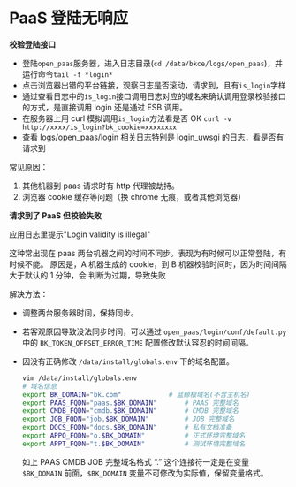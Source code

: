 # PaaS 登陆无响应

**校验登陆接口**

- 登陆`open_paas`服务器，进入日志目录(`cd /data/bkce/logs/open_paas`)，并运行命令`tail -f *login*`
- 点击浏览器出错的平台链接，观察日志是否滚动，请求到，且有`is_login`字样
- 通过查看日志中的`is_login`接口调用日志对应的域名来确认调用登录校验接口的方式，是直接调用 login 还是通过 ESB 调用。
- 在服务器上用 curl 模拟调用`is_login`方法看是否 OK `curl -v http://xxxx/is_login?bk_cookie=xxxxxxxx`
- 查看 logs/open_paas/login 相关日志特别是 login_uwsgi 的日志，看是否有请求到

常见原因：

1. 其他机器到 paas 请求时有 http 代理被劫持。
2. 浏览器 cookie 缓存等问题（换 chrome 无痕，或者其他浏览器）

**请求到了 PaaS 但校验失败**

应用日志里提示"Login validity is illegal"

这种常出现在 paas 两台机器之间的时间不同步。表现为有时候可以正常登陆，有时候不能。 原因是，A 机器生成的 cookie，到 B 机器校验时间时，因为时间间隔大于默认的 1 分钟，会 判断为过期，导致失败

解决方法：

- 调整两台服务器时间，保持同步。
- 若客观原因导致没法同步时间，可以通过 `open_paas/login/conf/default.py` 中的 `BK_TOKEN_OFFSET_ERROR_TIME` 配置修改默认容忍的时间间隔。

- 因没有正确修改 `/data/install/globals.env` 下的域名配置。
    ```bash
    vim /data/install/globals.env
    # 域名信息
    export BK_DOMAIN="bk.com"            # 蓝鲸根域名(不含主机名)
    export PAAS_FQDN="paas.$BK_DOMAIN"       # PAAS 完整域名
    export CMDB_FQDN="cmdb.$BK_DOMAIN"       # CMDB 完整域名
    export JOB_FQDN="job.$BK_DOMAIN"         # JOB 完整域名
    export DOCS_FQDN="docs.$BK_DOMAIN"       # 私有文档准备
    export APPO_FQDN="o.$BK_DOMAIN"          # 正式环境完整域名
    export APPT_FQDN="t.$BK_DOMAIN"          # 测试环境完整域名
    ```
    如上 PAAS CMDB JOB 完整域名格式 “.” 这个连接符一定是在变量 `$BK_DOMAIN` 前面，`$BK_DOMAIN` 变量不可修改为实际值，保留变量格式。